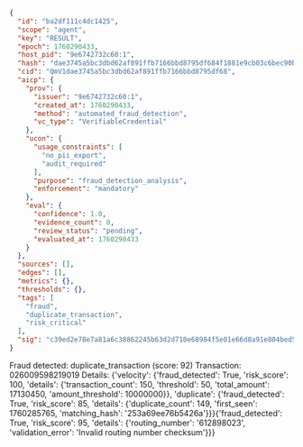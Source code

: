```json
{
  "id": "ba2df111c4dc1425",
  "scope": "agent",
  "key": "RESULT",
  "epoch": 1760290433,
  "host_pid": "9e6742732c60:1",
  "hash": "dae3745a5bc3dbd62af891ffb7166bbd8795df684f1881e9cb03c6bec90b59f1",
  "cid": "QmV1dae3745a5bc3dbd62af891ffb7166bbd8795df68",
  "aicp": {
    "prov": {
      "issuer": "9e6742732c60:1",
      "created_at": 1760290433,
      "method": "automated_fraud_detection",
      "vc_type": "VerifiableCredential"
    },
    "ucon": {
      "usage_constraints": [
        "no_pii_export",
        "audit_required"
      ],
      "purpose": "fraud_detection_analysis",
      "enforcement": "mandatory"
    },
    "eval": {
      "confidence": 1.0,
      "evidence_count": 0,
      "review_status": "pending",
      "evaluated_at": 1760290433
    }
  },
  "sources": [],
  "edges": [],
  "metrics": {},
  "thresholds": {},
  "tags": [
    "fraud",
    "duplicate_transaction",
    "risk_critical"
  ],
  "sig": "c39ed2e78e7a81a6c38862245b63d2d710e68984f5e01e66d8a91e804bed5d94"
}
```

Fraud detected: duplicate_transaction (score: 92)
Transaction: 026009598219019
Details: {'velocity': {'fraud_detected': True, 'risk_score': 100, 'details': {'transaction_count': 150, 'threshold': 50, 'total_amount': 17130450, 'amount_threshold': 10000000}}, 'duplicate': {'fraud_detected': True, 'risk_score': 85, 'details': {'duplicate_count': 149, 'first_seen': 1760285765, 'matching_hash': '253a69ee76b5426a'}}}{'fraud_detected': True, 'risk_score': 95, 'details': {'routing_number': '612898023', 'validation_error': 'Invalid routing number checksum'}}}
